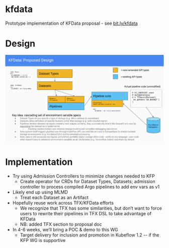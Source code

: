 # kfdata
Prototype implementation of KFData proposal - see [bit.ly/kfdata](https://bit.ly/kfdata)

# Design

![KFData design](kfdata-design.png)

# Implementation

* Try using Admission Controllers to minimize changes needed to KFP
  * Create operator for CRDs for Dataset Types, Datasets; admission controller to process compiled Argo pipelines to add env vars as v1
* Likely end up using MLMD
  * Treat each Dataset as an Artifact
* Hopefully reuse work across TFX/KFData efforts
  * We recognize that TFX has some similarities, but don’t want to force users to rewrite their pipelines in TFX DSL to take advantage of KFData
  * NB: added TFX section to proposal doc
* In 4-6 weeks, we’ll bring a POC & demo to this WG
  * Target delivery for inclusion and promotion in Kubeflow 1.2 -- if the KFP WG is supportive
